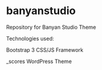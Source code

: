 # banyanstudio
Repository for Banyan Studio Theme


Technologies used:

Bootstrap 3 CSS/JS Framework

_scores WordPress Theme

